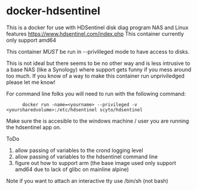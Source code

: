 # docker-hdsentinel
This is a docker for use with HDSentinel disk diag program NAS and Linux features https://www.hdsentinel.com/index.php
This container currently only support amd64

This container *MUST* be run in --privlileged mode to have access to disks.

This is not ideal but there seems to be no other way and is less intrusive to a base NAS (like a Synology) where support gets funny if you mess around too much.  If you know of a way to make this container run unpriviledged please let me know!

For command line folks you will need to run with the following command:

          docker run -name=<yourname> --privileged -v <yoursharedvolume>:/etc/hdsentinel scyto/hdsentinel

Make sure the <yyoursharedvolume> is accesible to the windows machine / user you are running the hdsentinel app on.

ToDo
1. allow passing of variables to the crond logging level 
2. allow passing of variables to the hdsentinel command line
3. figure out how to support arm (the base image used only support amd64 due to lack of glibc on mainline alpine)

Note if you want to attach an interactive tty use /bin/sh (not bash)
